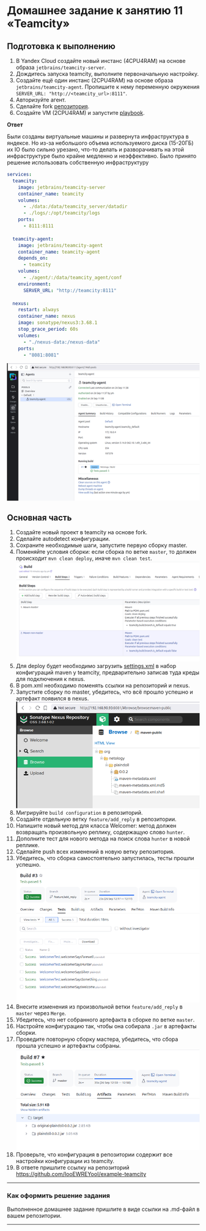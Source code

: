# Домашнее задание к занятию 11 «Teamcity»

## Подготовка к выполнению

1. В Yandex Cloud создайте новый инстанс (4CPU4RAM) на основе образа `jetbrains/teamcity-server`.
2. Дождитесь запуска teamcity, выполните первоначальную настройку.
3. Создайте ещё один инстанс (2CPU4RAM) на основе образа `jetbrains/teamcity-agent`. Пропишите к нему переменную окружения `SERVER_URL: "http://<teamcity_url>:8111"`.
4. Авторизуйте агент.
5. Сделайте fork [репозитория](https://github.com/aragastmatb/example-teamcity).
6. Создайте VM (2CPU4RAM) и запустите [playbook](./infrastructure).

**Ответ**

Были созданы виртуальные машины и развернута инфраструктура в яндексе. Но из-за небольшого объема используемого диска (15-20ГБ) их IO было сильно урезано, что-то делать и разворачивать на этой инфраструктуре было крайне медленно и неэффективно. Было принято решение использовать собственную инфраструктуру
```yaml
services:
  teamcity:
    image: jetbrains/teamcity-server
    container_name: teamcity
    volumes:
      - ./data:/data/teamcity_server/datadir
      - ./logs/:/opt/teamcity/logs
    ports:
      - 8111:8111

  teamcity-agent:
    image: jetbrains/teamcity-agent 
    container_name: teamcity-agent
    depends_on:
      - teamcity
    volumes:
      - ./agent/:/data/teamcity_agent/conf 
    environment:
      SERVER_URL: "http://teamcity:8111"

  nexus:
    restart: always
    container_name: nexus
    image: sonatype/nexus3:3.68.1
    stop_grace_period: 60s
    volumes:
      - "./nexus-data:/nexus-data"
    ports:
      - "8081:8081"

```
![pic](img.png)
## Основная часть

1. Создайте новый проект в teamcity на основе fork.
2. Сделайте autodetect конфигурации.
3. Сохраните необходимые шаги, запустите первую сборку master.
4. Поменяйте условия сборки: если сборка по ветке `master`, то должен происходит `mvn clean deploy`, иначе `mvn clean test`.
   ![pic](img_2.png)
5. Для deploy будет необходимо загрузить [settings.xml](./teamcity/settings.xml) в набор конфигураций maven у teamcity, предварительно записав туда креды для подключения к nexus.
6. В pom.xml необходимо поменять ссылки на репозиторий и nexus.
7. Запустите сборку по master, убедитесь, что всё прошло успешно и артефакт появился в nexus.
   ![pic](img_1.png)
8. Мигрируйте `build configuration` в репозиторий.
9. Создайте отдельную ветку `feature/add_reply` в репозитории.
10. Напишите новый метод для класса Welcomer: метод должен возвращать произвольную реплику, содержащую слово `hunter`.
11. Дополните тест для нового метода на поиск слова `hunter` в новой реплике.
12. Сделайте push всех изменений в новую ветку репозитория.
13. Убедитесь, что сборка самостоятельно запустилась, тесты прошли успешно.
    ![pic](img_3.png)
14. Внесите изменения из произвольной ветки `feature/add_reply` в `master` через `Merge`.
15. Убедитесь, что нет собранного артефакта в сборке по ветке `master`.
16. Настройте конфигурацию так, чтобы она собирала `.jar` в артефакты сборки.
17. Проведите повторную сборку мастера, убедитесь, что сбора прошла успешно и артефакты собраны.
![pic](img_4.png)
18. Проверьте, что конфигурация в репозитории содержит все настройки конфигурации из teamcity.
19. В ответе пришлите ссылку на репозиторий
    https://github.com/IooEWREYooI/example-teamcity

---

### Как оформить решение задания

Выполненное домашнее задание пришлите в виде ссылки на .md-файл в вашем репозитории.

---